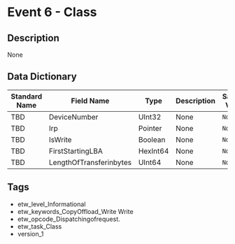 # Event 6 - Class

## Description
None

## Data Dictionary
|Standard Name|Field Name|Type|Description|Sample Value|
|---|---|---|---|---|
|TBD|DeviceNumber|UInt32|None|`None`|
|TBD|Irp|Pointer|None|`None`|
|TBD|IsWrite|Boolean|None|`None`|
|TBD|FirstStartingLBA|HexInt64|None|`None`|
|TBD|LengthOfTransferinbytes|UInt64|None|`None`|

## Tags
* etw_level_Informational
* etw_keywords_CopyOffload_Write Write
* etw_opcode_Dispatchingofrequest.
* etw_task_Class
* version_1